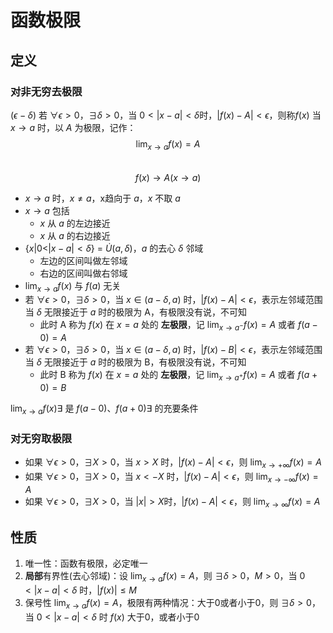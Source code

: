 # 函数极限
## 定义
### 对非无穷去极限
$(\epsilon-\delta)$ 若 $\forall\epsilon>0$，$\exists\delta>0$，当 $0<|x-a|<\delta$时，$|f(x)-A|<\epsilon$，则称$f(x)$ 当 $x\rightarrow a$ 时，以 $A$ 为极限，记作：
$$\lim_{x\rightarrow a} f(x)=A$$  
$$f(x)\rightarrow A (x\rightarrow a)$$

+ $x\rightarrow a$ 时，$x\ne a$，x趋向于 $a$，$x$ 不取 $a$
+ $x\rightarrow a$ 包括
	+ $x$ 从 $a$ 的左边接近
	+ $x$ 从 $a$ 的右边接近
+ {$x|0<|x-a|<\delta$} = $\dot U(a, \delta)$，$a$ 的去心 $\delta$ 邻域
	+ 左边的区间叫做左邻域
	+ 右边的区间叫做右邻域
+ $\lim_{x\rightarrow a}f(x)$ 与 $f(a)$ 无关
+ 若 $\forall \epsilon>0，\exists \delta>0$，当 $x\in (a-\delta,a)$ 时，$|f(x)-A|<\epsilon$，表示左邻域范围当 $\delta$ 无限接近于 $a$ 时的极限为 A，有极限没有说，不可知
	+ 此时 A 称为 $f(x)$ 在 $x=a$ 处的 **左极限**，记 $\lim_{x\rightarrow {a^-}}f(x)=A$ 或者 $f(a-0)=A$
+ 若 $\forall \epsilon>0，\exists \delta>0$，当 $x\in (a-\delta,a)$ 时，$|f(x)-B|<\epsilon$，表示左邻域范围当 $\delta$ 无限接近于 $a$ 时的极限为 B，有极限没有说，不可知
	+ 此时 B 称为 $f(x)$ 在 $x=a$ 处的 **左极限**，记 $\lim_{x\rightarrow {a^+}}f(x)=A$ 或者 $f(a+0)=B$

$\lim_{x\rightarrow a}f(x)\exists$ 是 $f(a-0)、f(a+0)\exists$ 的充要条件

### 对无穷取极限
+ 如果 $\forall \epsilon>0$，$\exists X>0$，当 $x>X$ 时，$|f(x)-A|<\epsilon$，则 $\lim_{x\rightarrow +\infty}f(x)=A$
+ 如果 $\forall \epsilon>0$，$\exists X>0$，当 $x<-X$ 时，$|f(x)-A|<\epsilon$，则 $\lim_{x\rightarrow -\infty}f(x)=A$
+ 如果 $\forall \epsilon>0$，$\exists X>0$，当 $|x|>X$时，$|f(x)-A|<\epsilon$，则 $\lim_{x\rightarrow \infty}f(x)=A$

## 性质
1. 唯一性：函数有极限，必定唯一
2. **局部**有界性(去心邻域)：设 $\lim_{x\rightarrow a}f(x)=A$，则 $\exists \delta>0，M>0$，当 $0<|x-a|<\delta$ 时，$|f(x)|\le M$
3. 保号性 $\lim_{x\rightarrow a}f(x)=A$，极限有两种情况：大于0或者小于0，则 $\exists\delta>0$，当 $0<|x-a|<\delta$ 时 $f(x)$ 大于0，或者小于0


